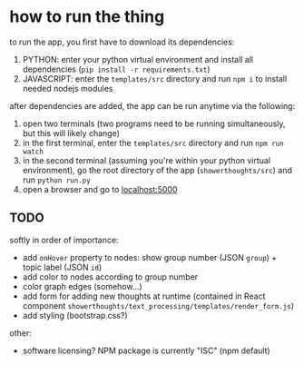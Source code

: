 # how to run the thing

to run the app, you first have to download its dependencies:
1. PYTHON: enter your python virtual environment and install all dependencies (`pip install -r requirements.txt`)
2. JAVASCRIPT: enter the `templates/src` directory and run `npm i` to install needed nodejs modules

after dependencies are added, the app can be run anytime via the following:
1. open two terminals (two programs need to be running simultaneously, but this will likely change)
2. in the first terminal, enter the `templates/src` directory and run `npm run watch`
3. in the second terminal (assuming you're within your python virtual environment), go the root directory of the app (`showerthoughts/src`) and run `python run.py`
4. open a browser and go to [localhost:5000](https://127.0.0.1:5000)

## TODO

softly in order of importance:

- add `onHover` property to nodes: show group number (JSON `group`) + topic label (JSON `id`)
- add color to nodes according to group number
- color graph edges (somehow...)
- add form for adding new thoughts at runtime (contained in React component `showerthoughts/text_processing/templates/render_form.js`)
- add styling (bootstrap.css?)

other:

- software licensing? NPM package is currently "ISC" (npm default)